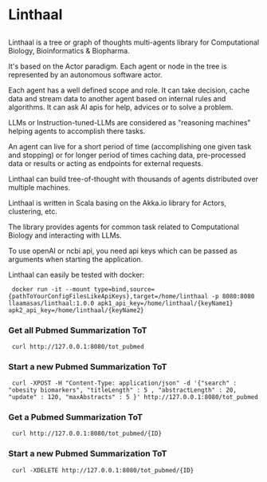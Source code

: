 # Linthaal 
## 
Linthaal is a tree or graph of thoughts multi-agents library for Computational Biology, Bioinformatics & Biopharma.

It's based on the Actor paradigm. Each agent or node in the tree is represented by an autonomous software actor.

Each agent has a well defined scope and role. It can take decision, cache data and stream data to another agent based
on internal rules and algorithms. It can ask AI apis for help, advices or to solve a problem.

LLMs or Instruction-tuned-LLMs are considered as "reasoning machines" helping agents to accomplish there tasks.

An agent can live for a short period of time (accomplishing one given task and stopping) or for longer period of times 
caching data, pre-processed data or results or acting as endpoints for external requests. 

Linthaal can build tree-of-thought with thousands of agents distributed over multiple machines. 

Linthaal is written in Scala basing on the Akka.io library for Actors, clustering, etc.

The library provides agents for common task related to Computational Biology and interacting with LLMs.

To use openAI or ncbi api, you need api keys which can be passed as arguments when starting the application. 

Linthaal can easily be tested with docker:

```shell
 docker run -it --mount type=bind,source={pathToYourConfigFilesLikeApiKeys},target=/home/linthaal -p 8080:8080 llaamasas/linthaal:1.0.0 apk1_api_key=/home/linthaal/{keyName1} apk2_api_key=/home/linthaal/{keyName2}
``` 

### Get all Pubmed Summarization ToT
```shell
 curl http://127.0.0.1:8080/tot_pubmed
``` 
### Start a new Pubmed Summarization ToT
```shell
 curl -XPOST -H "Content-Type: application/json" -d '{"search" : "obesity biomarkers", "titleLength" : 5 , "abstractLength" : 20, "update" : 120, "maxAbstracts" : 5 }' http://127.0.0.1:8080/tot_pubmed
```
### Get a Pubmed Summarization ToT
```shell
 curl http://127.0.0.1:8080/tot_pubmed/{ID}
``` 
### Start a new Pubmed Summarization ToT
```shell
 curl -XDELETE http://127.0.0.1:8080/tot_pubmed/{ID}
```

